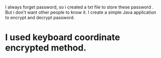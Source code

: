 I always forget  password, so i created a txt file to store these password . 
But i don't want other people to know it. 
I create a simple Java application to encrypt and decrypt password.
# I used keyboard coordinate encrypted method.
